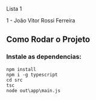 Lista 1

1 - João Vitor Rossi Ferreira

## Como Rodar o Projeto

### Instale as dependencias:
```
npm install
npm i -g typescript
cd src
tsc
node out\app\main.js
```
